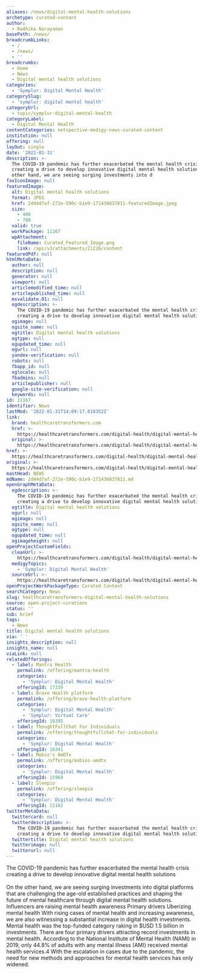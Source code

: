 ```yaml
---
aliases: /news/digital-mental-health-solutions
archetype: curated-content
author:
  - Radhika Narayanan
basePath: /news/
breadcrumbLinks:
  - /
  - /news/
  - ''
breadcrumbs:
  - Home
  - News
  - Digital mental health solutions
categories:
  - 'Symplur: Digital Mental Health'
categorySlug:
  - 'symplur: digital mental health'
categoryUrl:
  - topic/symplur-digital-mental-health
categoryLabel:
  - Digital Mental Health
contentCategories: netspective-medigy-news-curated-content
institution: null
offering: null
layOut: single
date: '2022-01-31'
description: >-
  The COVID-19 pandemic has further exacerbated the mental health crisis
  creating a drive to develop innovative digital mental health solutionsOn the
  other hand, we are seeing surging investments into d
favIconImage: null
featuredImage:
  alt: Digital mental health solutions
  format: JPEG
  href: 2d44d7af-272e-590c-b1e9-171436037811-featuredImage.jpeg
  size:
    - 400
    - 780
  valid: true
  workPackage: 11167
  wpAttachment:
    fileName: Curated_Featured_Image.png
    link: /api/v3/attachments/21226/content
featuredPdf: null
htmlMetaData:
  author: null
  description: null
  generator: null
  viewport: null
  articlemodified_time: null
  articlepublished_time: null
  msvalidate.01: null
  ogdescription: >-
    The COVID-19 pandemic has further exacerbated the mental health crisis
    creating a drive to develop innovative digital mental health solutions
  ogimage: null
  ogsite_name: null
  ogtitle: Digital mental health solutions
  ogtype: null
  ogupdated_time: null
  ogurl: null
  yandex-verification: null
  robots: null
  fbapp_id: null
  oglocale: null
  fbadmins: null
  articlepublisher: null
  google-site-verification: null
  keywords: null
id: 11167
identifier: News
lastMod: '2022-01-31T14:09:17.018352Z'
link:
  brand: healthcaretransformers.com
  href: >-
    https://healthcaretransformers.com/digital-health/digital-mental-health-solutions/
  original: >-
    https://healthcaretransformers.com/digital-health/digital-mental-health-solutions/
href: >-
  https://healthcaretransformers.com/digital-health/digital-mental-health-solutions/
original: >-
  https://healthcaretransformers.com/digital-health/digital-mental-health-solutions/
mastHead: NEWS
mdName: 2d44d7af-272e-590c-b1e9-171436037811.md
openGraphMetaData:
  ogdescription: >-
    The COVID-19 pandemic has further exacerbated the mental health crisis
    creating a drive to develop innovative digital mental health solutions
  ogtitle: Digital mental health solutions
  ogurl: null
  ogimage: null
  ogsite_name: null
  ogtype: null
  ogupdated_time: null
  ogimageheight: null
openProjectCustomFields:
  cleanUrl: >-
    https://healthcaretransformers.com/digital-health/digital-mental-health-solutions/
  medigyTopics:
    - 'Symplur: Digital Mental Health'
  sourceUrl: >-
    https://healthcaretransformers.com/digital-health/digital-mental-health-solutions/
openProjectWorkPackageType: Curated Content
searchCategory: News
slug: healthcaretransformers-digital-mental-health-solutions
source: open-project-curations
status: ''
sub: brief
tags:
  - News
title: Digital mental health solutions
via: ' '
insights_description: null
insights_name: null
viaLink: null
relatedOfferings:
  - label: Mantra Health
    permalink: /offering/mantra-health
    categories:
      - 'Symplur: Digital Mental Health'
    offeringId: 17339
  - label: Brave Health platform
    permalink: /offering/brave-health-platform
    categories:
      - 'Symplur: Digital Mental Health'
      - 'Symplur: Virtual Care'
    offeringId: 16395
  - label: ThoughtFullChat For Individuals
    permalink: /offering/thoughtfullchat-for-individuals
    categories:
      - 'Symplur: Digital Mental Health'
    offeringId: 16341
  - label: Mobio's AmDTx
    permalink: /offering/mobios-amdtx
    categories:
      - 'Symplur: Digital Mental Health'
    offeringId: 15960
  - label: Sleepio
    permalink: /offering/sleepio
    categories:
      - 'Symplur: Digital Mental Health'
    offeringId: 12102
twitterMetaData:
  twittercard: null
  twitterdescription: >-
    The COVID-19 pandemic has further exacerbated the mental health crisis
    creating a drive to develop innovative digital mental health solutions
  twittertitle: Digital mental health solutions
  twitterimage: null
  twitterurl: null
---
```

<p>The COVID-19 pandemic has further exacerbated the mental health crisis creating a drive to develop innovative digital mental health solutions<br><br>On the other hand, we are seeing surging investments into digital platforms that are challenging the age-old established practices and shaping the future of mental healthcare through digital mental health solutions.
Influencers are raising mental health awareness
Primary drivers Uberizing mental health 
With rising cases of mental health and increasing awareness, we are also witnessing a substantial increase in digital health investments.
Mental health was the top-funded category raking in $USD 1.5 billion in investments.
There are four primary drivers attracting record investments in mental health.
According to the National Institute of Mental Health (NAMI) in 2019, only 44.8% of adults with any mental illness (AMI) received mental health services.4 With the escalation in cases due to the pandemic, the need for new methods and approaches for mental health services has only widened.</p>